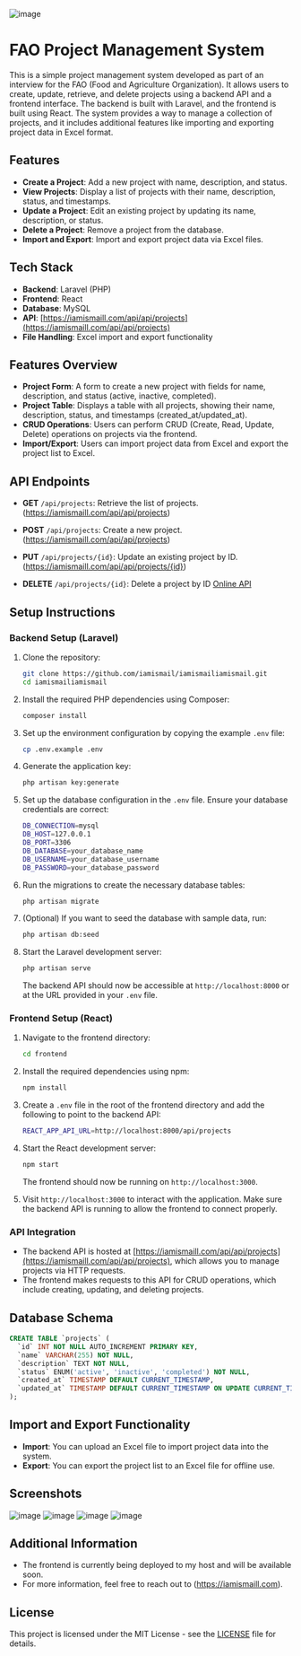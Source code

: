 ![image](https://github.com/user-attachments/assets/81347eda-7c82-4323-9b8e-3b305d6f009d)
# FAO Project Management System

This is a simple project management system developed as part of an interview for the FAO (Food and Agriculture Organization). It allows users to create, update, retrieve, and delete projects using a backend API and a frontend interface. The backend is built with Laravel, and the frontend is built using React. The system provides a way to manage a collection of projects, and it includes additional features like importing and exporting project data in Excel format.

## Features

- **Create a Project**: Add a new project with name, description, and status.
- **View Projects**: Display a list of projects with their name, description, status, and timestamps.
- **Update a Project**: Edit an existing project by updating its name, description, or status.
- **Delete a Project**: Remove a project from the database.
- **Import and Export**: Import and export project data via Excel files.

## Tech Stack

- **Backend**: Laravel (PHP)
- **Frontend**: React
- **Database**: MySQL
- **API**: [https://iamismaill.com/api/api/projects](https://iamismaill.com/api/api/projects)
- **File Handling**: Excel import and export functionality

## Features Overview

- **Project Form**: A form to create a new project with fields for name, description, and status (active, inactive, completed).
- **Project Table**: Displays a table with all projects, showing their name, description, status, and timestamps (created_at/updated_at).
- **CRUD Operations**: Users can perform CRUD (Create, Read, Update, Delete) operations on projects via the frontend.
- **Import/Export**: Users can import project data from Excel and export the project list to Excel.

## API Endpoints

- **GET** `/api/projects`: Retrieve the list of projects.(https://iamismaill.com/api/api/projects)

- **POST** `/api/projects`: Create a new project.(https://iamismaill.com/api/api/projects)

- **PUT** `/api/projects/{id}`: Update an existing project by ID. (https://iamismaill.com/api/api/projects/{id})

- **DELETE** `/api/projects/{id}`: Delete a project by ID [Online API](https://iamismaill.com/api/api/projects/{id})

## Setup Instructions

### Backend Setup (Laravel)

1. Clone the repository:
   ```bash
   git clone https://github.com/iamismail/iamismailiamismail.git
   cd iamismailiamismail
   ```

2. Install the required PHP dependencies using Composer:
   ```bash
   composer install
   ```

3. Set up the environment configuration by copying the example `.env` file:
   ```bash
   cp .env.example .env
   ```

4. Generate the application key:
   ```bash
   php artisan key:generate
   ```

5. Set up the database configuration in the `.env` file. Ensure your database credentials are correct:
   ```bash
   DB_CONNECTION=mysql
   DB_HOST=127.0.0.1
   DB_PORT=3306
   DB_DATABASE=your_database_name
   DB_USERNAME=your_database_username
   DB_PASSWORD=your_database_password
   ```

6. Run the migrations to create the necessary database tables:
   ```bash
   php artisan migrate
   ```

7. (Optional) If you want to seed the database with sample data, run:
   ```bash
   php artisan db:seed
   ```

8. Start the Laravel development server:
   ```bash
   php artisan serve
   ```

   The backend API should now be accessible at `http://localhost:8000` or at the URL provided in your `.env` file.

### Frontend Setup (React)

1. Navigate to the frontend directory:
   ```bash
   cd frontend
   ```

2. Install the required dependencies using npm:
   ```bash
   npm install
   ```

3. Create a `.env` file in the root of the frontend directory and add the following to point to the backend API:
   ```bash
   REACT_APP_API_URL=http://localhost:8000/api/projects
   ```

4. Start the React development server:
   ```bash
   npm start
   ```

   The frontend should now be running on `http://localhost:3000`.

5. Visit `http://localhost:3000` to interact with the application. Make sure the backend API is running to allow the frontend to connect properly.

### API Integration

- The backend API is hosted at [https://iamismaill.com/api/api/projects](https://iamismaill.com/api/api/projects), which allows you to manage projects via HTTP requests.
- The frontend makes requests to this API for CRUD operations, which include creating, updating, and deleting projects.

## Database Schema

```sql
CREATE TABLE `projects` (
  `id` INT NOT NULL AUTO_INCREMENT PRIMARY KEY,
  `name` VARCHAR(255) NOT NULL,
  `description` TEXT NOT NULL,
  `status` ENUM('active', 'inactive', 'completed') NOT NULL,
  `created_at` TIMESTAMP DEFAULT CURRENT_TIMESTAMP,
  `updated_at` TIMESTAMP DEFAULT CURRENT_TIMESTAMP ON UPDATE CURRENT_TIMESTAMP
);
```

## Import and Export Functionality

- **Import**: You can upload an Excel file to import project data into the system.
- **Export**: You can export the project list to an Excel file for offline use.

## Screenshots

  ![image](https://github.com/user-attachments/assets/8ddaef5d-136a-4627-a5c0-b2cb8cc7a1d3)
  ![image](https://github.com/user-attachments/assets/53ac7944-0cfe-481e-bbb3-8a2df76a40fa)
  ![image](https://github.com/user-attachments/assets/d66f257d-7bcb-4455-895a-f327ce9135da)
  ![image](https://github.com/user-attachments/assets/0f4b3952-d708-4cb1-a058-535abac6d26b)

## Additional Information

- The frontend is currently being deployed to my host and will be available soon.
- For more information, feel free to reach out to (https://iamismaill.com).
## License

This project is licensed under the MIT License - see the [LICENSE](LICENSE) file for details.
